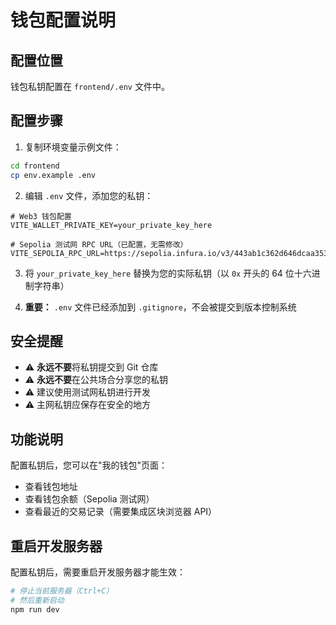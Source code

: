 # 钱包配置说明

## 配置位置

钱包私钥配置在 `frontend/.env` 文件中。

## 配置步骤

1. 复制环境变量示例文件：
```bash
cd frontend
cp env.example .env
```

2. 编辑 `.env` 文件，添加您的私钥：
```env
# Web3 钱包配置
VITE_WALLET_PRIVATE_KEY=your_private_key_here

# Sepolia 测试网 RPC URL（已配置，无需修改）
VITE_SEPOLIA_RPC_URL=https://sepolia.infura.io/v3/443ab1c362d646dcaa353c5b653c8173
```

3. 将 `your_private_key_here` 替换为您的实际私钥（以 `0x` 开头的 64 位十六进制字符串）

4. **重要：** `.env` 文件已经添加到 `.gitignore`，不会被提交到版本控制系统

## 安全提醒

- ⚠️ **永远不要**将私钥提交到 Git 仓库
- ⚠️ **永远不要**在公共场合分享您的私钥
- ⚠️ 建议使用测试网私钥进行开发
- ⚠️ 主网私钥应保存在安全的地方

## 功能说明

配置私钥后，您可以在"我的钱包"页面：
- 查看钱包地址
- 查看钱包余额（Sepolia 测试网）
- 查看最近的交易记录（需要集成区块浏览器 API）

## 重启开发服务器

配置私钥后，需要重启开发服务器才能生效：

```bash
# 停止当前服务器（Ctrl+C）
# 然后重新启动
npm run dev
```

